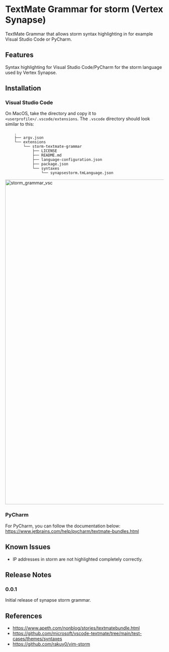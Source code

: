 # TextMate Grammar for storm (Vertex Synapse)
TextMate Grammar that allows storm syntax highlighting in for example Visual Studio Code or PyCharm.

## Features
Syntax highlighting for Visual Studio Code/PyCharm for the storm language used by Vertex Synapse.

## Installation
### Visual Studio Code
On MacOS, take the directory and copy it to `<userprofile>/.vscode/extensions`. The `.vscode` directory should look similar to this:
```
	.
	├── argv.json
	└── extensions
	    └── storm-textmate-grammar
	        ├── LICENSE
	        ├── README.md
	        ├── language-configuration.json
	        ├── package.json
	        └── syntaxes
	            └── synapsestorm.tmLanguage.json
```
<img width="1034" alt="storm_grammar_vsc" src="https://user-images.githubusercontent.com/43104903/216810883-6b4fb9af-373f-4381-86aa-5ea0cb7d1b1e.png">

### PyCharm
For PyCharm, you can follow the documentation below:
https://www.jetbrains.com/help/pycharm/textmate-bundles.html

## Known Issues

- IP addresses in storm are not highlighted completely correctly.

## Release Notes

### 0.0.1

Initial release of synapse storm grammar.

## References
- https://www.apeth.com/nonblog/stories/textmatebundle.html
- https://github.com/microsoft/vscode-textmate/tree/main/test-cases/themes/syntaxes
- https://github.com/rakuy0/vim-storm
